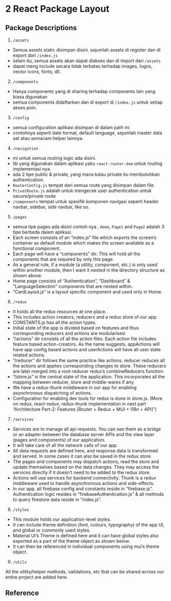 # 2 React Package Layout

## Package Descriptions

1. `/assets`

* Semua assets static disimpan disini. sejumlah assets di register dan di export dari `/index.js`
* selain itu, semua assets akan dapat diakses dan di import dari `/assets`
* dapat meng include secara tidak terbatas terhadap images, logos, vector icons, fonts, dll.


2. `/components`

* Hanya components yang di sharing terhadap components lain yang biasa digunakan
* semua components didaftarkan dan di export di  `/index.js` untuk setiap akses poin.


3. `/config`

* semua configuration aplikasi disimpan di dalam path ini 
* contohnya seperti date format, default language, sejumlah master data set atau semacam helper lainnya.

4. `/navigation`

* ini untuk semua routing logic ada disini.
* lib yang digunakan dalam aplikasi yaitu `react-router-dom` untuk routing implementasi nya.
* ada 2 tipe public & private, yang mana kalau private itu membutuhkan authentication.
* `RouterConfig.js` tempat dari semua route yang disimpan dalam  file.
* `PrivatRoute.js` adalah untuk mengecek user authentication untuk secure/private route
* `/components` tempat untuk spesifik komponen navigasi seperti header navbar, sidebar, side navbar, like so.


5. `/pages`

* semua tipe pages ada disini contoh nya , `Home`, `Page1` and `Page2` adalah 3 tipe berbeda dalam aplikasi.
* Each screen consists of an “index.js” file which exports the screen’s container as default module which makes the screen available as a functional component.
* Each page will have a “components” dir. This will hold all the components that are required by only this page.
* As a general rule, if a module (a utility, component, etc.) is only used within another module, then I want it nested in the directory structure as shown above.
* Home page consists of “Authentication”, “Dashboard” & “LanguageSelection” components that are nested within.
* “CardLayout.js” is a layout specific component and used only in Home.




6. `/redux`

* It holds all the redux resources at one place.
* This includes action creators, reducers and a redux store of our app.
* CONSTANTS.js has all the action types.
* Initial state of the app is divided based on features and thus corresponding reducers and actions are modularised.
* “/actions” dir consists of all the action files. Each action file includes feature based action-creators. As the name suggests, appActions will have app config based actions and userActions will have all user state related actions.
* “/reducer” dir follows the same practice like actions. reducer reduces all the actions and applies corresponding changes to store. These reducers are later merged into a root-reducer redux’s combineReducers function.
* “/store.js” is the central state of the application. This incorporates all the mapping between reducer, store and middle-wares if any.
* We have a redux-thunk middleware in our app for enabling asynchronous dispatching of actions.
* Configuration for enabling dev tools for redux is done in store.js.
(More on redux, react-redux, redux-thunk implementation in next part “Architecture Part-2: Features [Router + Redux + MUI + I18n + API]”)


7. `/services`

* Services are to manage all api requests. You can see them as a bridge or an adapter between the database server APIs and the view layer (pages and components) of our application.
* It will take care of all the network calls of our app.
* All data requests are defined here, and response data is transformed and served. In some cases it can also be saved in the redux store.
* The pages and components may dispatch actions, read the store and update themselves based on the data changes. They may access the services directly if it doesn’t need to be added to the redux store.
* Actions will use services for backend connectivity. Thunk is a redux middleware used to handle asynchronous actions and side-effects.
* In our app, all firebase config and constants reside in “firebase.js”. Authentication logic resides in “firebaseAuthentication.js” & all methods to query firestore data reside in “index.js”.

8. `/styles`

* This module holds our application-level styles.
* It can include theme definition (font, colours, typography) of the app UI, and global or commonly used styles.
* Material UI’s Theme is defined here and it can have global styles also exported as a part of the theme object as shown below.
* It can then be referenced in individual components using mui’s theme object.

9. `/utils`

All the utility/helper methods, validations, etc that can be shared across our entire project are added here.


## Reference
